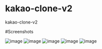 # kakao-clone-v2

kakao-clone-v2

#Screenshots

![image](https://user-images.githubusercontent.com/59558363/83370511-9f6b9200-a3fa-11ea-9508-ef127860e208.png)
![image](https://user-images.githubusercontent.com/59558363/83370559-c0cc7e00-a3fa-11ea-95ac-bef52c12793a.png)
![image](https://user-images.githubusercontent.com/59558363/83370596-d9d52f00-a3fa-11ea-92fc-e3a8e228ce45.png)
![image](https://user-images.githubusercontent.com/59558363/83370615-e78ab480-a3fa-11ea-8683-8edbd1041bc5.png)
![image](https://user-images.githubusercontent.com/59558363/83370647-fbceb180-a3fa-11ea-8f46-cf7ca7f786e5.png)
